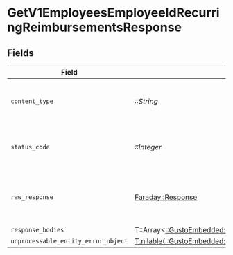 # GetV1EmployeesEmployeeIdRecurringReimbursementsResponse


## Fields

| Field                                                                                                                                                                                        | Type                                                                                                                                                                                         | Required                                                                                                                                                                                     | Description                                                                                                                                                                                  |
| -------------------------------------------------------------------------------------------------------------------------------------------------------------------------------------------- | -------------------------------------------------------------------------------------------------------------------------------------------------------------------------------------------- | -------------------------------------------------------------------------------------------------------------------------------------------------------------------------------------------- | -------------------------------------------------------------------------------------------------------------------------------------------------------------------------------------------- |
| `content_type`                                                                                                                                                                               | *::String*                                                                                                                                                                                   | :heavy_check_mark:                                                                                                                                                                           | HTTP response content type for this operation                                                                                                                                                |
| `status_code`                                                                                                                                                                                | *::Integer*                                                                                                                                                                                  | :heavy_check_mark:                                                                                                                                                                           | HTTP response status code for this operation                                                                                                                                                 |
| `raw_response`                                                                                                                                                                               | [Faraday::Response](https://www.rubydoc.info/gems/faraday/Faraday/Response)                                                                                                                  | :heavy_check_mark:                                                                                                                                                                           | Raw HTTP response; suitable for custom response parsing                                                                                                                                      |
| `response_bodies`                                                                                                                                                                            | T::Array<[::GustoEmbedded::Operations::GetV1EmployeesEmployeeIdRecurringReimbursementsResponseBody](../../models/operations/getv1employeesemployeeidrecurringreimbursementsresponsebody.md)> | :heavy_minus_sign:                                                                                                                                                                           | successful                                                                                                                                                                                   |
| `unprocessable_entity_error_object`                                                                                                                                                          | [T.nilable(::GustoEmbedded::Shared::UnprocessableEntityErrorObject)](../../models/shared/unprocessableentityerrorobject.md)                                                                  | :heavy_minus_sign:                                                                                                                                                                           | not found                                                                                                                                                                                    |